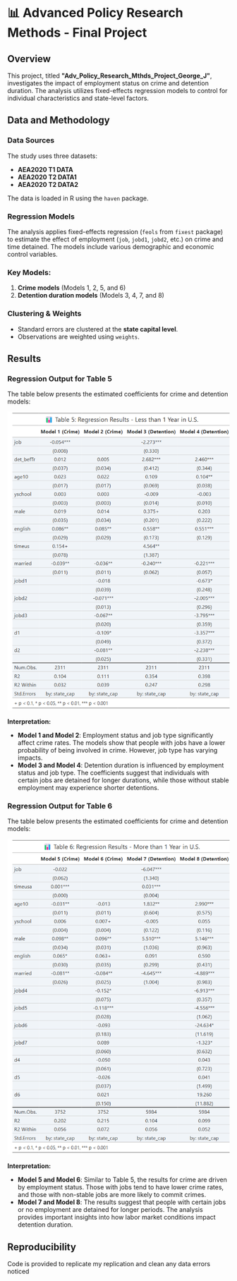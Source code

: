 # 📊 Advanced Policy Research Methods - Final Project

## Overview
This project, titled **"Adv_Policy_Research_Mthds_Project_George_J"**, investigates the impact of employment status on crime and detention duration. The analysis utilizes fixed-effects regression models to control for individual characteristics and state-level factors.

## Data and Methodology
### Data Sources
The study uses three datasets:
- **AEA2020 T1 DATA**
- **AEA2020 T2 DATA1**
- **AEA2020 T2 DATA2**

The data is loaded in R using the `haven` package.

### Regression Models
The analysis applies fixed-effects regression (`feols` from `fixest` package) to estimate the effect of employment (`job`, `jobd1`, `jobd2`, etc.) on crime and time detained. The models include various demographic and economic control variables.

### Key Models:
1. **Crime models** (Models 1, 2, 5, and 6)
2. **Detention duration models** (Models 3, 4, 7, and 8)

### Clustering & Weights
- Standard errors are clustered at the **state capital level**.
- Observations are weighted using `weights`.

## Results

### Regression Output for Table 5
The table below presents the estimated coefficients for crime and detention models:

<div align="center">
    <img src="Table_5_Results.png" alt="Regression Results for Table 5" width="600">
</div>

**Interpretation:**
- **Model 1 and Model 2**: Employment status and job type significantly affect crime rates. The models show that people with jobs have a lower probability of being involved in crime. However, job type has varying impacts.
- **Model 3 and Model 4**: Detention duration is influenced by employment status and job type. The coefficients suggest that individuals with certain jobs are detained for longer durations, while those without stable employment may experience shorter detentions.

### Regression Output for Table 6
The table below presents the estimated coefficients for crime and detention models:

<div align="center">
    <img src="Table_6_Results.png" alt="Regression Results for Table 6" width="600">
</div>

**Interpretation:**
- **Model 5 and Model 6**: Similar to Table 5, the results for crime are driven by employment status. Those with jobs tend to have lower crime rates, and those with non-stable jobs are more likely to commit crimes.
- **Model 7 and Model 8**: The results suggest that people with certain jobs or no employment are detained for longer periods. The analysis provides important insights into how labor market conditions impact detention duration.

## Reproducibility
Code is provided to replicate my replication and clean any data errors noticed
